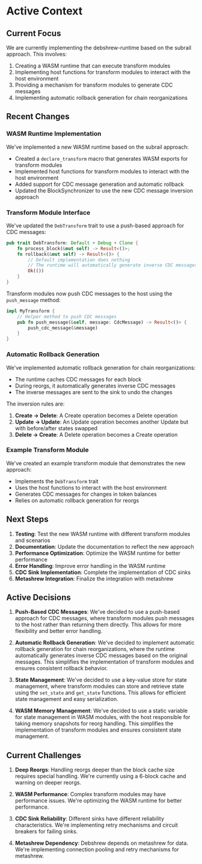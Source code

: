 # Active Context

## Current Focus

We are currently implementing the debshrew-runtime based on the subrail approach. This involves:

1. Creating a WASM runtime that can execute transform modules
2. Implementing host functions for transform modules to interact with the host environment
3. Providing a mechanism for transform modules to generate CDC messages
4. Implementing automatic rollback generation for chain reorganizations

## Recent Changes

### WASM Runtime Implementation

We've implemented a new WASM runtime based on the subrail approach:

- Created a `declare_transform` macro that generates WASM exports for transform modules
- Implemented host functions for transform modules to interact with the host environment
- Added support for CDC message generation and automatic rollback
- Updated the BlockSynchronizer to use the new CDC message inversion approach

### Transform Module Interface

We've updated the `DebTransform` trait to use a push-based approach for CDC messages:

```rust
pub trait DebTransform: Default + Debug + Clone {
    fn process_block(&mut self) -> Result<()>;
    fn rollback(&mut self) -> Result<()> {
        // Default implementation does nothing
        // The runtime will automatically generate inverse CDC messages
        Ok(())
    }
}
```

Transform modules now push CDC messages to the host using the `push_message` method:

```rust
impl MyTransform {
    // Helper method to push CDC messages
    pub fn push_message(&self, message: CdcMessage) -> Result<()> {
        push_cdc_message(&message)
    }
}
```

### Automatic Rollback Generation

We've implemented automatic rollback generation for chain reorganizations:

- The runtime caches CDC messages for each block
- During reorgs, it automatically generates inverse CDC messages
- The inverse messages are sent to the sink to undo the changes

The inversion rules are:

1. **Create → Delete**: A Create operation becomes a Delete operation
2. **Update → Update**: An Update operation becomes another Update but with before/after states swapped
3. **Delete → Create**: A Delete operation becomes a Create operation

### Example Transform Module

We've created an example transform module that demonstrates the new approach:

- Implements the `DebTransform` trait
- Uses the host functions to interact with the host environment
- Generates CDC messages for changes in token balances
- Relies on automatic rollback generation for reorgs

## Next Steps

1. **Testing**: Test the new WASM runtime with different transform modules and scenarios
2. **Documentation**: Update the documentation to reflect the new approach
3. **Performance Optimization**: Optimize the WASM runtime for better performance
4. **Error Handling**: Improve error handling in the WASM runtime
5. **CDC Sink Implementation**: Complete the implementation of CDC sinks
6. **Metashrew Integration**: Finalize the integration with metashrew

## Active Decisions

1. **Push-Based CDC Messages**: We've decided to use a push-based approach for CDC messages, where transform modules push messages to the host rather than returning them directly. This allows for more flexibility and better error handling.

2. **Automatic Rollback Generation**: We've decided to implement automatic rollback generation for chain reorganizations, where the runtime automatically generates inverse CDC messages based on the original messages. This simplifies the implementation of transform modules and ensures consistent rollback behavior.

3. **State Management**: We've decided to use a key-value store for state management, where transform modules can store and retrieve state using the `set_state` and `get_state` functions. This allows for efficient state management and easy serialization.

4. **WASM Memory Management**: We've decided to use a static variable for state management in WASM modules, with the host responsible for taking memory snapshots for reorg handling. This simplifies the implementation of transform modules and ensures consistent state management.

## Current Challenges

1. **Deep Reorgs**: Handling reorgs deeper than the block cache size requires special handling. We're currently using a 6-block cache and warning on deeper reorgs.

2. **WASM Performance**: Complex transform modules may have performance issues. We're optimizing the WASM runtime for better performance.

3. **CDC Sink Reliability**: Different sinks have different reliability characteristics. We're implementing retry mechanisms and circuit breakers for failing sinks.

4. **Metashrew Dependency**: Debshrew depends on metashrew for data. We're implementing connection pooling and retry mechanisms for metashrew.